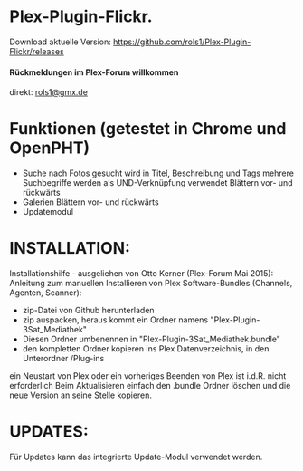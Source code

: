 ﻿Plex-Plugin-Flickr.
===================

Download aktuelle Version: https://github.com/rols1/Plex-Plugin-Flickr/releases

#### Rückmeldungen im Plex-Forum willkommen
direkt: rols1@gmx.de 
  
Funktionen (getestet in Chrome und OpenPHT)
===================
- Suche nach Fotos 
	gesucht wird in Titel, Beschreibung und Tags
	mehrere Suchbegriffe werden als UND-Verknüpfung verwendet
	Blättern vor- und rückwärts
- Galerien
	Blättern vor- und rückwärts
- Updatemodul



INSTALLATION:
===================  
Installationshilfe - ausgeliehen von Otto Kerner (Plex-Forum Mai 2015):
Anleitung zum manuellen Installieren von Plex Software-Bundles (Channels, Agenten, Scanner):
- zip-Datei von Github herunterladen
- zip auspacken, heraus kommt ein Ordner namens "Plex-Plugin-3Sat_Mediathek"
- Diesen Ordner umbenennen in "Plex-Plugin-3Sat_Mediathek.bundle"
- den kompletten Ordner kopieren ins Plex Datenverzeichnis, in den Unterordner /Plug-ins

ein Neustart von Plex oder ein vorheriges Beenden von Plex ist i.d.R. nicht erforderlich
Beim Aktualisieren einfach den .bundle Ordner löschen und die neue Version an seine Stelle kopieren.

UPDATES:
===================  
Für Updates kann das integrierte Update-Modul verwendet werden.
 
   
